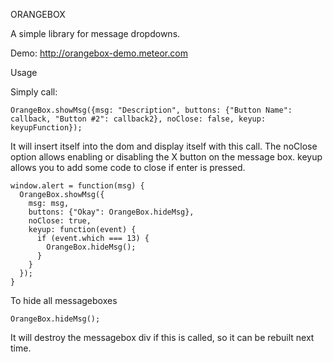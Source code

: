 ORANGEBOX

A simple library for message dropdowns.

Demo: http://orangebox-demo.meteor.com

Usage

Simply call:

```
OrangeBox.showMsg({msg: "Description", buttons: {"Button Name": callback, "Button #2": callback2}, noClose: false, keyup: keyupFunction});
```

It will insert itself into the dom and display itself with this call. The noClose option allows enabling or disabling the X button on the message box. keyup allows you to add some code to close if enter is pressed.

```
window.alert = function(msg) {
  OrangeBox.showMsg({
    msg: msg, 
    buttons: {"Okay": OrangeBox.hideMsg}, 
    noClose: true, 
    keyup: function(event) {
      if (event.which === 13) {
        OrangeBox.hideMsg();
      }
    }
  });
}
```

To hide all messageboxes

```
OrangeBox.hideMsg();
```

It will destroy the messagebox div if this is called, so it can be rebuilt next time.